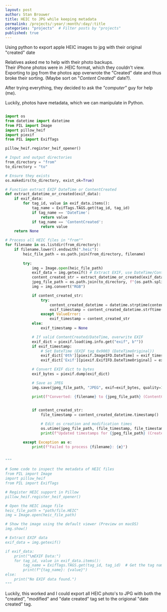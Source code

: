 ```yaml
---
layout: post
author: Stan Brouwer
title: HEIC to JPG while keeping metadata
permalink: /projects/:year/:month/:day/:title
categories: "projects"  # Filter posts by "projects"
published: true
---
```


<link rel="stylesheet" href="/assets/css/prism.css">
<script src="/assets/js/prism.js"></script>


Using python to export apple HEIC images to jpg with their original "created" date  
<!-- excerpt -->

Relatives asked me to help with their photo backups.  
Their iPhone photos were in .HEIC format, which they couldn't view. Exporting to jpg from the photos app overwrote the "Created" date and thus broke their sorting. (Maybe sort on "*Content Created*" date?).

After trying everything, they decided to ask the *"computer"* guy for help (me).

Luckily, photos have metadata, which we can manipulate in Python.


```python

import os
from datetime import datetime
from PIL import Image
import pillow_heif
import piexif
from PIL import ExifTags

pillow_heif.register_heif_opener()

# Input and output directories
from_directory = "from"
to_directory = "to"

# Ensure they exists
os.makedirs(to_directory, exist_ok=True)

# Function extract EXIF DateTime or ContentCreated
def extract_datetime_or_created(exif_data):
    if exif_data:
        for tag_id, value in exif_data.items():
            tag_name = ExifTags.TAGS.get(tag_id, tag_id)
            if tag_name == 'DateTime':
                return value
            if tag_name == 'ContentCreated':
                return value
    return None

# Process all HEIC files in "from""
for filename in os.listdir(from_directory):
    if filename.lower().endswith(".heic"):
        heic_file_path = os.path.join(from_directory, filename)
        
        try:
            img = Image.open(heic_file_path)
            exif_data = img.getexif() # Extract EXIF, use DateTime/ContentCreated
            content_created_str = extract_datetime_or_created(exif_data)
            jpeg_file_path = os.path.join(to_directory, f"{os.path.splitext(filename)[0]}.jpg") # Convert to JPEG
            img = img.convert("RGB")

            if content_created_str:
                try:
                    content_created_datetime = datetime.strptime(content_created_str, "%Y:%m:%d %H:%M:%S")
                    exif_timestamp = content_created_datetime.strftime("%Y:%m:%d %H:%M:%S")
                except ValueError:
                    exif_timestamp = content_created_str
            else:
                exif_timestamp = None

            # If valid ContentCreated/DateTime, overwrite EXIF
            exif_dict = piexif.load(img.info.get("exif", b""))
            if exif_timestamp:
                # Set DateTime (EXIF tag 0x9003 (DateTimeOriginal))
                exif_dict['0th'][piexif.ImageIFD.DateTime] = exif_timestamp
                exif_dict['Exif'][piexif.ExifIFD.DateTimeOriginal] = exif_timestamp  # Set DateTimeOriginal tag

            # Convert EXIF dict to bytes
            exif_bytes = piexif.dump(exif_dict)

            # Save as JPEG
            img.save(jpeg_file_path, "JPEG", exif=exif_bytes, quality=100, optimize=True)

            print(f"Converted: {filename} to {jpeg_file_path} (ContentCreated: {exif_timestamp})")

            
            if content_created_str:
                file_timestamp = content_created_datetime.timestamp()

                # Edit os creation and modification times
                os.utime(jpeg_file_path, (file_timestamp, file_timestamp))
                print(f"Updated timestamps for {jpeg_file_path} (Created/Modified: {exif_timestamp})")

        except Exception as e:
            print(f"Failed to process {filename}: {e}")


"""

# Some code to inspect the metadata of HEIC files
from PIL import Image
import pillow_heif
from PIL import ExifTags

# Register HEIC support in Pillow
pillow_heif.register_heif_opener()

# Open the HEIC image file
heic_file_path = "path/file.HEIC"
img = Image.open(heic_file_path)

# Show the image using the default viewer (Preview on macOS)
img.show()

# Extract EXIF data
exif_data = img.getexif()

if exif_data:
    print("\nEXIF Data:")
    for tag_id, value in exif_data.items():
        tag_name = ExifTags.TAGS.get(tag_id, tag_id)  # Get the tag name from the ExifTags dictionary
        print(f"{tag_name}: {value}")
else:
    print("No EXIF data found.")
"""

```

Luckily, this worked and I could export all HEIC photo's to JPG with both the "created", "modified" and "date created" tag set to the origional "date created" tag. 

